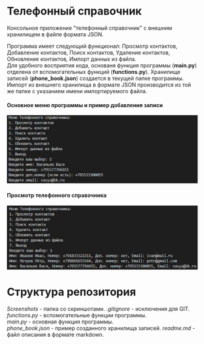 # Телефонный справочник
Консольное приложение "телефонный справочник" с внешним хранилищем в файле формата JSON.


Программа имеет следующий функционал: Просмотр контактов, Добавление контактов, Поиск контактов, Удаление контактов, Обновление контактов, Импорт данных из файла.  
Для удобного восприятия кода, основаня функция программы (**main.py**) отделена от вспомогательных функций (**functions.py**). Хранилище записей (**phone_book.json**) создается в текущей папке программы. Импорт из внешнего хранилища в формате JSON производится из той же папке с указанием имени импортируемого файла.

#### Основное меню программы и пример добавления записи
![Основное меню программы и пример добавления записи](https://github.com/ArtRadchenko/Python_Phone_book/blob/master/Screenshots/001.jpg?raw=true)

#### Просмотр телефонного справочника
![Просмотр телефонного справочника](https://github.com/ArtRadchenko/Python_Phone_book/blob/master/Screenshots/002.jpg?raw=true)

# Структура репозитория
*Screenshots* - папка со скриншотами.
*.gitignore* - исключения для GIT.  
*functions.py* - вспомогательные функции программы.  
*main.py* - основная функция программы.  
*phone_book.json* - пример созданного хранилища записей.
*readme.md* - файл описания в формате markdown.